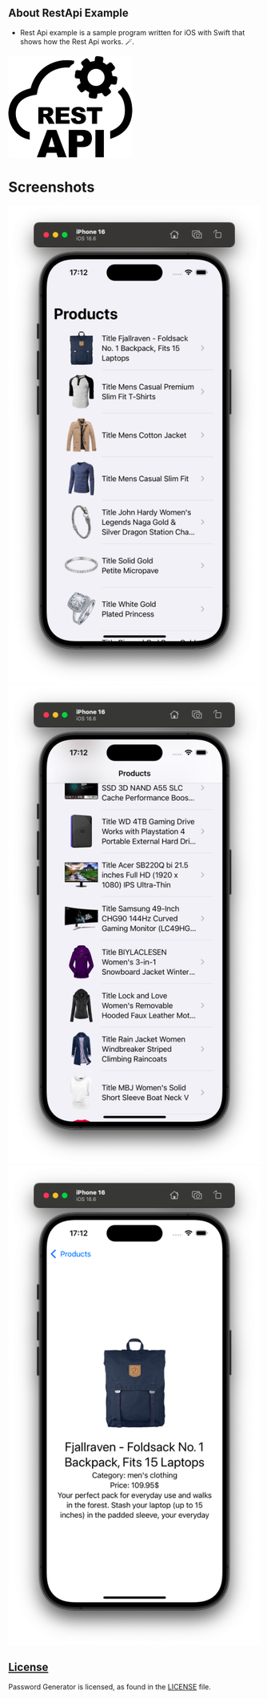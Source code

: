 ## About RestApi Example

-  Rest Api example is a sample program written for iOS with Swift that shows how the Rest Api works. 🪄.

![](/Images/RestApi.png)

# Screenshots
![](/Images/Screenshot1.png) ![](/Images/Screenshot2.png)
![](/Images/Screenshot3.png)

## [License][license]
Password Generator is licensed, as found in the [LICENSE][license] file.

[license]: LICENSE
